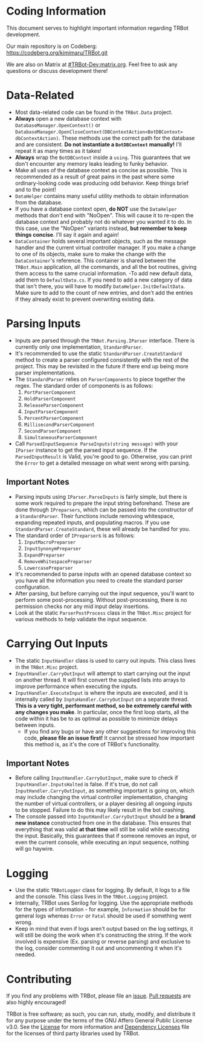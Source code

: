 # Coding Information
This document serves to highlight important information regarding TRBot development.

Our main repository is on Codeberg: https://codeberg.org/kimimaru/TRBot.git

We are also on Matrix at [#TRBot-Dev:matrix.org](https://matrix.to/#/!hTfcbsKMAuenQAetQm:matrix.org?via=matrix.org). Feel free to ask any questions or discuss development there!

# Data-Related
- Most data-related code can be found in the `TRBot.Data` project.
- **Always** open a new database context with `DatabaseManager.OpenContext()` or `DatabaseManager.OpenCloseContext(DBContextAction<BotDBContext> dbContextAction)`. These methods use the correct path for the database and are consistent. **Do not instantiate a `BotDBContext` manually!** I'll repeat it as many times as it takes! 
- **Always** wrap the `BotDBContext` inside a `using`. This guarantees that we don't encounter any memory leaks leading to funky behavior.
- Make all uses of the database context as concise as possible. This is recommended as a result of great pains in the past where some ordinary-looking code was producing odd behavior. Keep things brief and to the point!
- `DataHelper` contains many useful utility methods to obtain information from the database.
- If you have a database context open, **do NOT** use the `DataHelper` methods that don't end with "NoOpen". This will cause it to re-open the database context and probably not do whatever you wanted it to do. In this case, use the "NoOpen" variants instead, **but remember to keep things concise**. I'll say it again and again!
- `DataContainer` holds several important objects, such as the message handler and the current virtual controller manager. If you make a change to one of its objects, make sure to make the change with the `DataContainer`'s reference. This container is shared between the `TRBot.Main` application, all the commands, and all the bot routines, giving them access to the same crucial information.
-To add new default data, add them to `DefaultData.cs`. If you need to add a new category of data that isn't there, you will have to modify `DataHelper.InitDefaultData`. Make sure to add to the count of new entries, and don't add the entries if they already exist to prevent overwriting existing data.

# Parsing Inputs
- Inputs are parsed through the `TRBot.Parsing.IParser` interface. There is currently only one implementation, `StandardParser`.
- It's recommended to use the static `StandardParser.CreateStandard` method to create a parser configured consistently with the rest of the project. This may be revisited in the future if there end up being more parser implementations.
- The `StandardParser` relies on `ParserComponents` to piece together the regex. The standard order of components is as follows:
  1. `PortParserComponent`
  2. `HoldParserComponent`
  3. `ReleaseParserComponent`
  4. `InputParserComponent`
  5. `PercentParserComponent`
  6. `MillisecondParserComponent`
  7. `SecondParserComponent`
  8. `SimultaneousParserComponent`
- Call `ParsedInputSequence ParseInputs(string message)` with your `IParser` instance to get the parsed input sequence. If the `ParsedInputResult` is Valid, you're good to go. Otherwise, you can print the `Error` to get a detailed message on what went wrong with parsing. 

## Important Notes
- Parsing inputs using `IParser.ParseInputs` is fairly simple, but there is some work required to prepare the input string beforehand. These are done through `IPreparsers`, which can be passed into the constructor of a `StandardParser`. Their functions include removing whitespace, expanding repeated inputs, and populating macros. If you use `StandardParser.CreateStandard`, these will already be handled for you.
- The standard order of `IPreparser`s is as follows:
  1. `InputMacroPreparser`
  2. `InputSynonymPreparser`
  3. `ExpandPreparser`
  4. `RemoveWhitespacePreparser`
  5. `LowercasePreparser`
- It's recommended to parse inputs with an opened database context so you have all the information you need to create the standard parser configuration.
- After parsing, but before carrying out the input sequence, you'll want to perform some post-processing. Without post-processing, there is no permission checks nor any mid input delay insertions.
- Look at the static `ParserPostProcess` class in the `TRBot.Misc` project for various methods to help validate the input sequence.

# Carrying Out Inputs
- The static `InputHandler` class is used to carry out inputs. This class lives in the `TRBot.Misc` project.
- `InputHandler.CarryOutInput` will attempt to start carrying out the input on another thread. It will first convert the supplied lists into arrays to improve performance when executing the inputs.
- `InputHandler.ExecuteInput` is where the inputs are executed, and it is internally called by `InptuHandler.CarryOutInput` on a separate thread. **This is a very tight, performant method, so be extremely careful with any changes you make**. In particular, once the first loop starts, all the code within it has be to as optimal as possible to minimize delays between inputs.
  - If you find any bugs or have any other suggestions for improving this code, **please file an issue first!** It cannot be stressed how important this method is, as it's the core of TRBot's functionality.

## Important Notes
- Before calling `InputHandler.CarryOutInput`, make sure to check if `InputHandler.InputsHalted` is false. If it's true, do not call `InputHandler.CarryOutInput`, as something important is going on, which may include changing the virtual controller implementation, changing the number of virtual controllers, or a player desiring all ongoing inputs to be stopped. Failure to do this may likely result in the bot crashing.
- The console passed into `InputHandler.CarryOutInput` should be a **brand new instance** constructed from one in the database. This ensures that everything that was valid **at that time** will still be valid while executing the input. Basically, this guarantees that if someone removes an input, or even the current console, while executing an input sequence, nothing will go haywire.

# Logging
- Use the static `TRBotLogger` class for logging. By default, it logs to a file and the console. This class lives in the `TRBot.Logging` project.
- Internally, TRBot uses Serilog for logging. Use the appropriate methods for the types of information - for example, `Information` should be for general logs whereas `Error` or `Fatal` should be used if something went wrong.
- Keep in mind that even if logs aren't output based on the log settings, it will still be doing the work when it's constructing the string. If the work involved is expensive (Ex. parsing or reverse parsing) and exclusive to the log, consider commenting it out and uncommenting it when it's needed.

# Contributing
If you find any problems with TRBot, please file an [issue](https://codeberg.org/kimimaru/TRBot/issues/new). [Pull requests](https://codeberg.org/kimimaru/TRBot/pulls) are also highly encouraged!

TRBot is free software; as such, you can run, study, modify, and distribute it for any purpose under the terms of the GNU Affero General Public License v3.0. See the [License](../LICENSE) for more information and [Dependency Licenses](../Dependency%20Licenses) file for the licenses of third party libraries used by TRBot.
